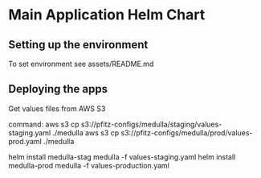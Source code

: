 # Main Application Helm Chart

## Setting up the environment

To set environment see assets/README.md


## Deploying the apps

Get values files from AWS S3

command:
aws s3 cp s3://pfitz-configs/medulla/staging/values-staging.yaml ./medulla
aws s3 cp s3://pfitz-configs/medulla/prod/values-prod.yaml ./medulla

helm install medulla-stag medulla -f values-staging.yaml
helm install medulla-prod medulla -f values-production.yaml